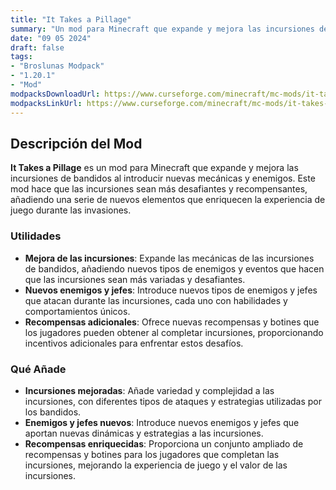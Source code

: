 ```yaml
---
title: "It Takes a Pillage"
summary: "Un mod para Minecraft que expande y mejora las incursiones de los bandidos, introduciendo nuevas mecánicas, enemigos y recompensas para enriquecer la experiencia de las incursiones."
date: "09 05 2024"
draft: false
tags:
- "Broslunas Modpack"
- "1.20.1"
- "Mod"
modpacksDownloadUrl: https://www.curseforge.com/minecraft/mc-mods/it-takes-a-pillage/files/all?page=1&pageSize=20&version=1.20.1&gameVersionTypeId=1
modpacksLinkUrl: https://www.curseforge.com/minecraft/mc-mods/it-takes-a-pillage
---
```

## Descripción del Mod

**It Takes a Pillage** es un mod para Minecraft que expande y mejora las incursiones de bandidos al introducir nuevas mecánicas y enemigos. Este mod hace que las incursiones sean más desafiantes y recompensantes, añadiendo una serie de nuevos elementos que enriquecen la experiencia de juego durante las invasiones.

### Utilidades

- **Mejora de las incursiones**: Expande las mecánicas de las incursiones de bandidos, añadiendo nuevos tipos de enemigos y eventos que hacen que las incursiones sean más variadas y desafiantes.
- **Nuevos enemigos y jefes**: Introduce nuevos tipos de enemigos y jefes que atacan durante las incursiones, cada uno con habilidades y comportamientos únicos.
- **Recompensas adicionales**: Ofrece nuevas recompensas y botines que los jugadores pueden obtener al completar incursiones, proporcionando incentivos adicionales para enfrentar estos desafíos.

### Qué Añade

- **Incursiones mejoradas**: Añade variedad y complejidad a las incursiones, con diferentes tipos de ataques y estrategias utilizadas por los bandidos.
- **Enemigos y jefes nuevos**: Introduce nuevos enemigos y jefes que aportan nuevas dinámicas y estrategias a las incursiones.
- **Recompensas enriquecidas**: Proporciona un conjunto ampliado de recompensas y botines para los jugadores que completan las incursiones, mejorando la experiencia de juego y el valor de las incursiones.

